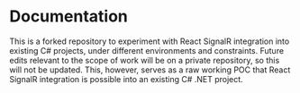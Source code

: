 # Documentation

This is a forked repository to experiment with React SignalR integration into existing C# projects, under different environments and constraints.
Future edits relevant to the scope of work will be on a private repository, so this will not be updated. 
This, however, serves as a raw working POC that React SignalR integration is possible into an existing C# .NET project.

